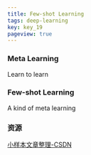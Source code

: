 ```yaml
---
title: Few-shot Learning
tags: deep-learning
key: key_19
pageview: true
---
```


### Meta Learning

Learn to learn

### Few-shot Learning

A kind of meta learning


### 资源

[小样本文章整理-CSDN](https://blog.csdn.net/qq_36104364/article/details/106442357)

